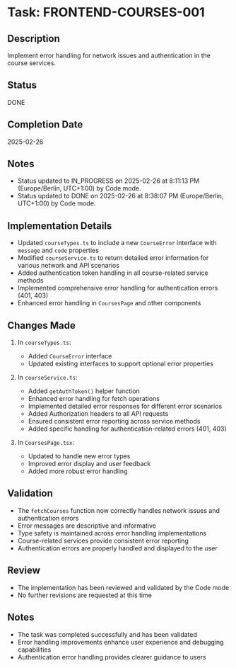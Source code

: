 # Task: FRONTEND-COURSES-001

## Description
Implement error handling for network issues and authentication in the course services.

## Status
DONE

## Completion Date
2025-02-26

## Notes
- Status updated to IN_PROGRESS on 2025-02-26 at 8:11:13 PM (Europe/Berlin, UTC+1:00) by Code mode.
- Status updated to DONE on 2025-02-26 at 8:38:07 PM (Europe/Berlin, UTC+1:00) by Code mode.

## Implementation Details
- Updated `courseTypes.ts` to include a new `CourseError` interface with `message` and `code` properties
- Modified `courseService.ts` to return detailed error information for various network and API scenarios
- Added authentication token handling in all course-related service methods
- Implemented comprehensive error handling for authentication errors (401, 403)
- Enhanced error handling in `CoursesPage` and other components

## Changes Made
1. In `courseTypes.ts`:
   - Added `CourseError` interface
   - Updated existing interfaces to support optional error properties

2. In `courseService.ts`:
   - Added `getAuthToken()` helper function
   - Enhanced error handling for fetch operations
   - Implemented detailed error responses for different error scenarios
   - Added Authorization headers to all API requests
   - Ensured consistent error reporting across service methods
   - Added specific handling for authentication-related errors (401, 403)

3. In `CoursesPage.tsx`:
   - Updated to handle new error types
   - Improved error display and user feedback
   - Added more robust error handling

## Validation
- The `fetchCourses` function now correctly handles network issues and authentication errors
- Error messages are descriptive and informative
- Type safety is maintained across error handling implementations
- Course-related services provide consistent error reporting
- Authentication errors are properly handled and displayed to the user

## Review
- The implementation has been reviewed and validated by the Code mode
- No further revisions are requested at this time

## Notes
- The task was completed successfully and has been validated
- Error handling improvements enhance user experience and debugging capabilities
- Authentication error handling provides clearer guidance to users
